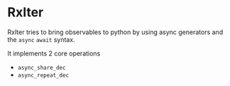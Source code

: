 # RxIter

RxIter tries to bring observables to python by using async generators and the `async` `await` syntax.

It implements 2 core operations

* `async_share_dec`
* `async_repeat_dec`
